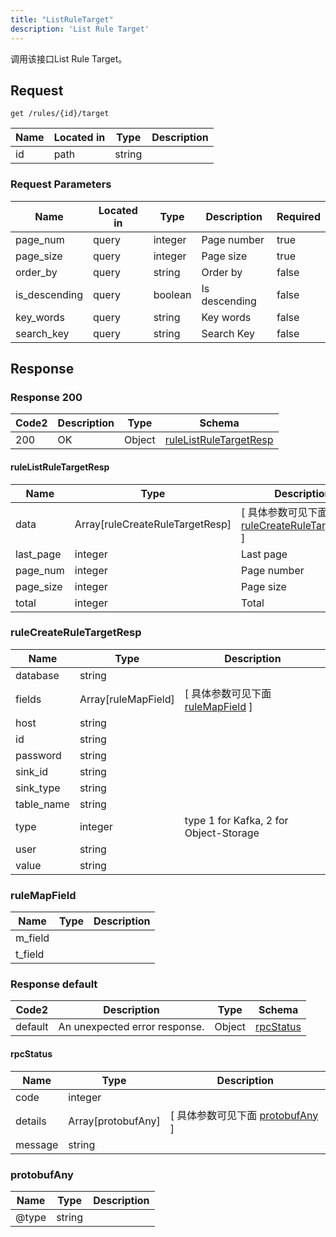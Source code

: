 ```yaml
---
title: "ListRuleTarget"
description: 'List Rule Target'
---
```

调用该接口List Rule Target。

## Request


```
get /rules/{id}/target
```

| Name | Located in | Type | Description | 
| ---- | ---------- | ----------- | ----------- | 
| id | path | string |  |  

###  Request Parameters

| Name | Located in | Type | Description |  Required |
| ---- | ---------- | ----------- | ----------- |  ---- |
| page_num | query | integer | Page number |  true |
| page_size | query | integer | Page size |  true |
| order_by | query | string | Order by |  false |
| is_descending | query | boolean | Is descending |  false |
| key_words | query | string | Key words |  false |
| search_key | query | string | Search Key |  false |

## Response

### Response  200 
| Code2 | Description | Type | Schema |
| ---- | ----------- | ------ | ------ |
| 200 | OK | Object | [ruleListRuleTargetResp](#ruleListRuleTargetResp) |

#### ruleListRuleTargetResp

| Name | Type | Description | 
| ---- | ---- | ----------- |         
| data | Array[ruleCreateRuleTargetResp] |  [ 具体参数可见下面 [ruleCreateRuleTargetResp](#ruleCreateRuleTargetResp) ] |       
| last_page | integer | Last page |      
| page_num | integer | Page number |      
| page_size | integer | Page size |      
| total | integer | Total |   

### ruleCreateRuleTargetResp
| Name | Type | Description | 
| ---- | ---- | ----------- |     
| database | string |  |          
| fields | Array[ruleMapField] |  [ 具体参数可见下面 [ruleMapField](#ruleMapField) ] |       
| host | string |  |      
| id | string |  |      
| password | string |  |      
| sink_id | string |  |      
| sink_type | string |  |      
| table_name | string |  |      
| type | integer | type 1 for Kafka, 2 for Object-Storage |      
| user | string |  |      
| value | string |  |   

### ruleMapField
| Name | Type | Description | 
| ---- | ---- | ----------- |     
| m_field |  |  |      
| t_field |  |  |   



### Response  default 
| Code2 | Description | Type | Schema |
| ---- | ----------- | ------ | ------ |
| default | An unexpected error response. | Object | [rpcStatus](#rpcStatus) |

#### rpcStatus

| Name | Type | Description | 
| ---- | ---- | ----------- |     
| code | integer |  |          
| details | Array[protobufAny] |  [ 具体参数可见下面 [protobufAny](#protobufAny) ] |       
| message | string |  |   

### protobufAny
| Name | Type | Description | 
| ---- | ---- | ----------- |     
| @type | string |  |   



